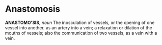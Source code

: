 # Anastomosis

**ANASTOMO'SIS**, _noun_ The inosculation of vessels, or the opening of one vessel into another, as an artery into a vein; a relaxation or dilation of the mouths of vessels; also the communication of two vessels, as a vein with a vein.